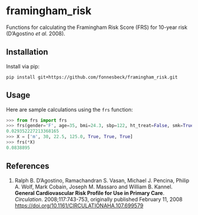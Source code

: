 # framingham_risk

Functions for calculating the Framingham Risk Score (FRS) for 10-year risk (D’Agostino *et al.* 2008).


## Installation

Install via pip:

    pip install git+https://github.com/fonnesbeck/framingham_risk.git
    
## Usage

Here are sample calculations using the `frs` function:

```python
>>> from frs import frs
>>> frs(gender='F', age=35, bmi=24.3, sbp=122, ht_treat=False, smk=True, dia=False)
0.029352227213368165
>>> X = ['m', 30, 22.5, 125.0, True, True, True]
>>> frs(*X)
0.0838895
```

## References


1. Ralph B. D’Agostino, Ramachandran S. Vasan, Michael J. Pencina, Philip A. Wolf, Mark Cobain, Joseph M. Massaro and William B. Kannel. **General Cardiovascular Risk Profile for Use in Primary Care**. *Circulation*. 2008;117:743-753, originally published February 11, 2008  https://doi.org/10.1161/CIRCULATIONAHA.107.699579
